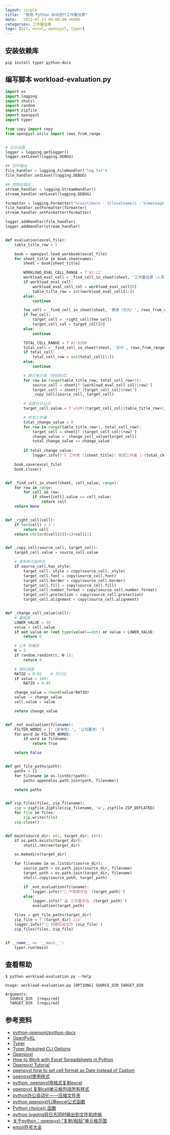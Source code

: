 ```yaml
---
layout: single
title:  "使用 Python 自动进行工作量估算"
date:   2022-07-13 00:00:00 +0800
categories: 工作量估算
tags: [DIY, excel, openpyxl, typer]
---
```


## 安装依赖库
```shell
pip install typer python-docx
```

## 编写脚本 workload-evaluation.py
```py
import os
import logging
import shutil
import random
import zipfile
import openpyxl
import typer

from copy import copy
from openpyxl.utils import rows_from_range


# 日志设置
logger = logging.getLogger()
logger.setLevel(logging.DEBUG)

## 文件输出
file_handler = logging.FileHandler("log.txt")
file_handler.setLevel(logging.DEBUG)

## 控制台输出
stream_handler = logging.StreamHandler()
stream_handler.setLevel(logging.DEBUG)

formatter = logging.Formatter("%(asctime)s - %(levelname)s - %(message)s",datefmt="%Y-%m-%d %H:%M:%S")
file_handler.setFormatter(formatter)
stream_handler.setFormatter(formatter)

logger.addHandler(file_handler)
logger.addHandler(stream_handler)


def evaluation(excel_file):
    table_title_row = 2

    book = openpyxl.load_workbook(excel_file)
    for sheet_title in book.sheetnames:
        sheet = book[sheet_title]

        WORKLOAD_EVAL_CELL_RANGE = f'A1:L2'
        workload_eval_cell = _find_cell_in_sheet(sheet, '工作量估算（人天）', rows_from_range(WORKLOAD_EVAL_CELL_RANGE))
        if workload_eval_cell:
            workload_eval_cell_col = workload_eval_cell[0]
            table_title_row = int(workload_eval_cell[1:])
        else:
            continue

        fee_cell = _find_cell_in_sheet(sheet, '费用（万元）', rows_from_range(WORKLOAD_EVAL_CELL_RANGE))
        if fee_cell:
            target_cell = _right_cell(fee_cell)
            target_cell_col = target_cell[0]
        else:
            continue

        TOTAL_CELL_RANGE = f'A1:B200'
        total_cell = _find_cell_in_sheet(sheet, '合计', rows_from_range(TOTAL_CELL_RANGE))
        if total_cell:
            total_cell_row = int(total_cell[1:])
        else:
            continue

        # 拷贝单元值（包括样式）
        for row in range(table_title_row, total_cell_row+1):
            source_cell = sheet[f'{workload_eval_cell_col}{row}']
            target_cell = sheet[f'{target_cell_col}{row}']
            _copy_cell(source_cell, target_cell)

        # 设置合计公式
        target_cell.value = f'=SUM({target_cell_col}{table_title_row+1}:{target_cell_col}{total_cell_row-1})'

        # 修改工作量
        total_change_value = 0
        for row in range(table_title_row+1, total_cell_row):
            target_cell = sheet[f'{target_cell_col}{row}']
            change_value = _change_cell_value(target_cell)
            total_change_value += change_value
        
        if total_change_value:
            logger.info(f'🎚 工作表 [{sheet_title}] 微调工作量 [-{total_change_value}]')

    book.save(excel_file)
    book.close()


def _find_cell_in_sheet(sheet, cell_value, range):
    for row in range:
        for cell in row:
            if sheet[cell].value == cell_value:
                return cell
    return None


def _right_cell(cell):
    if len(cell) < 2 :
        return cell
    return chr(ord(cell[0])+1)+cell[1]


def _copy_cell(source_cell, target_cell):
    target_cell.value = source_cell.value

    # 复制单元格样式
    if source_cell.has_style:
        target_cell._style = copy(source_cell._style)
        target_cell.font = copy(source_cell.font)
        target_cell.border = copy(source_cell.border)
        target_cell.fill = copy(source_cell.fill)
        target_cell.number_format = copy(source_cell.number_format)
        target_cell.protection = copy(source_cell.protection)
        target_cell.alignment = copy(source_cell.alignment)


def _change_cell_value(cell):
    # 最低值
    LOWER_VALUE = 50
    value = cell.value
    if not value or (not type(value)==int) or value < LOWER_VALUE:
        return 0

    # 1/N 的概率
    N = 5
    if random.randint(0, N-1):
        return 0

    # 随机减值
    RATIO = 0.02    # 百分比
    if value > 100:
        RATIO = 0.03

    change_value = round(value*RATIO)
    value -= change_value
    cell.value = value

    return change_value


def _not_evaluation(filename):
    FILTER_WORDS = ['（竞争性）', '公司要求）']
    for word in FILTER_WORDS:
        if word in filename:
            return True

    return False


def get_file_paths(path):
    paths = []
    for filename in os.listdir(path):
        paths.append(os.path.join(path, filename))

    return paths


def zip_files(files, zip_filename):
    zip = zipfile.ZipFile(zip_filename, 'w', zipfile.ZIP_DEFLATED)
    for file in files:
        zip.write(file)
    zip.close()


def main(source_dir: str, target_dir: str):
    if os.path.exists(target_dir):
        shutil.rmtree(target_dir)

    os.makedirs(target_dir)

    for filename in os.listdir(source_dir):
        source_path = os.path.join(source_dir, filename)
        target_path = os.path.join(target_dir, filename)
        shutil.copy(source_path, target_path)

        if _not_evaluation(filename):
            logger.info(f'🚫 不需要评估：{target_path}')
        else:
            logger.info(f'😀 工作量评估：{target_path}')
            evaluation(target_path)

    files = get_file_paths(target_dir)
    zip_file = f'{target_dir}.zip'
    logger.info(f'🧰 创建压缩文件 {zip_file}')
    zip_files(files, zip_file)


if __name__ == '__main__':
    typer.run(main)
```

## 查看帮助
```shell
$ python workload-evaluation.py --help
```
```
Usage: workload-evaluation.py [OPTIONS] SOURCE_DIR TARGET_DIR

Arguments:
  SOURCE_DIR  [required]
  TARGET_DIR  [required]
```

## 参考资料
* [python-openxml/python-docx](https://github.com/python-openxml/python-docx)
* [OpenPyXL](https://openpyxl.readthedocs.io/en/stable/)
* [Typer](https://typer.tiangolo.com)
* [Typer Required CLI Options](https://typer.tiangolo.com/tutorial/options/required/)
* [Openpyxl](https://zetcode.com/python/openpyxl/)
* [How to Work with Excel Spreadsheets in Python](https://pythonexcel.com)
* [Openpyxl Tutorial](https://www.pythonexcel.com/openpyxl.php)
* [openpyxl how to set cell format as Date instead of Custom](https://stackoverflow.com/questions/61948513/openpyxl-how-to-set-cell-format-as-date-instead-of-custom)
* [openpyxl使用样式](https://www.osgeo.cn/openpyxl/styles.html)
* [python: openpyxl带格式复制excel](https://www.cnblogs.com/KeenLeung/p/14101049.html)
* [openpyxl 复制cell单元格包括所有样式](https://blog.csdn.net/a1053904672/article/details/98683741)
* [python办公自动化——压缩文件夹](https://zhuanlan.zhihu.com/p/355219471)
* [python openpyxl引用excel公式函数](https://blog.csdn.net/dayDreamer612/article/details/115379360)
* [Python choice() 函数](https://www.runoob.com/python/func-number-choice.html)
* [python logging将日志同时输出到文件和终端](https://www.cnblogs.com/pfeiliu/p/14587422.html)
* [关于python：openpyxl-“复制/粘贴”单元格范围](https://www.codenong.com/49518071/)
* [emoji符号大全](https://emoji6.com/emojiall/)
